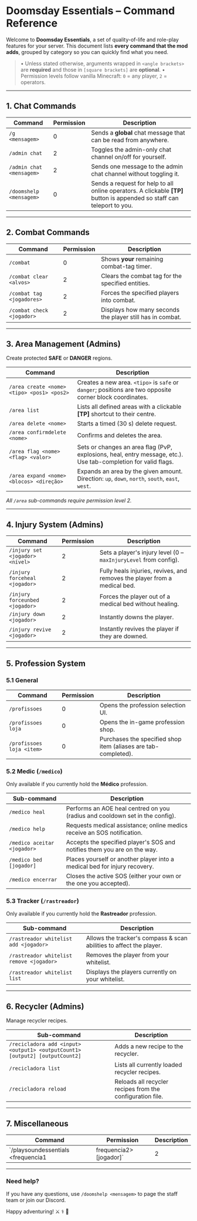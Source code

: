 # Doomsday Essentials – Command Reference

Welcome to **Doomsday Essentials**, a set of quality-of-life and role-play features for your server.  This document lists **every command that the mod adds**, grouped by category so you can quickly find what you need.

> • Unless stated otherwise, arguments wrapped in `<angle brackets>` are **required** and those in `[square brackets]` are **optional**.
> • Permission levels follow vanilla Minecraft: `0` = any player, `2` = operators.

---

## 1. Chat Commands

| Command | Permission | Description |
|---------|------------|-------------|
| `/g <mensagem>` | 0 | Sends a **global** chat message that can be read from anywhere. |
| `/admin chat` | 2 | Toggles the admin-only chat channel on/off for yourself. |
| `/admin chat <mensagem>` | 2 | Sends one message to the admin chat channel without toggling it. |
| `/doomshelp <mensagem>` | 0 | Sends a request for help to all online operators. A clickable **[TP]** button is appended so staff can teleport to you. |

---

## 2. Combat Commands

| Command | Permission | Description |
|---------|------------|-------------|
| `/combat` | 0 | Shows **your** remaining combat-tag timer. |
| `/combat clear <alvos>` | 2 | Clears the combat tag for the specified entities. |
| `/combat tag <jogadores>` | 2 | Forces the specified players into combat. |
| `/combat check <jogador>` | 2 | Displays how many seconds the player still has in combat. |

---

## 3. Area Management (Admins)
Create protected **SAFE** or **DANGER** regions.

| Command | Description |
|---------|-------------|
| `/area create <nome> <tipo> <pos1> <pos2>` | Creates a new area. `<tipo>` is `safe` or `danger`; positions are two opposite corner block coordinates. |
| `/area list` | Lists all defined areas with a clickable **[TP]** shortcut to their centre. |
| `/area delete <nome>` | Starts a timed (30 s) delete request. |
| `/area confirmdelete <nome>` | Confirms and deletes the area. |
| `/area flag <nome> <flag> <valor>` | Sets or changes an area flag (PvP, explosions, heal, entry message, etc.). Use tab-completion for valid flags. |
| `/area expand <nome> <blocos> <direção>` | Expands an area by the given amount. Direction: `up`, `down`, `north`, `south`, `east`, `west`. |

_All `/area` sub-commands require permission level 2._

---

## 4. Injury System (Admins)

| Command | Permission | Description |
|---------|------------|-------------|
| `/injury set <jogador> <nível>` | 2 | Sets a player's injury level (0 – `maxInjuryLevel` from config). |
| `/injury forceheal <jogador>` | 2 | Fully heals injuries, revives, and removes the player from a medical bed. |
| `/injury forceunbed <jogador>` | 2 | Forces the player out of a medical bed without healing. |
| `/injury down <jogador>` | 2 | Instantly downs the player. |
| `/injury revive <jogador>` | 2 | Instantly revives the player if they are downed. |

---

## 5. Profession System
### 5.1 General
| Command | Permission | Description |
|---------|------------|-------------|
| `/profissoes` | 0 | Opens the profession selection UI. |
| `/profissoes loja` | 0 | Opens the in-game profession shop. |
| `/profissoes loja <item>` | 0 | Purchases the specified shop item (aliases are tab-completed). |

### 5.2 Medic (`/medico`)
Only available if you currently hold the **Médico** profession.

| Sub-command | Description |
|-------------|-------------|
| `/medico heal` | Performs an AOE heal centred on you (radius and cooldown set in the config). |
| `/medico help` | Requests medical assistance; online medics receive an SOS notification. |
| `/medico aceitar <jogador>` | Accepts the specified player's SOS and notifies them you are on the way. |
| `/medico bed [jogador]` | Places yourself or another player into a medical bed for injury recovery. |
| `/medico encerrar` | Closes the active SOS (either your own or the one you accepted). |

### 5.3 Tracker (`/rastreador`)
Only available if you currently hold the **Rastreador** profession.

| Sub-command | Description |
|-------------|-------------|
| `/rastreador whitelist add <jogador>` | Allows the tracker's compass & scan abilities to affect the player. |
| `/rastreador whitelist remove <jogador>` | Removes the player from your whitelist. |
| `/rastreador whitelist list` | Displays the players currently on your whitelist. |

---

## 6. Recycler (Admins)
Manage recycler recipes.

| Sub-command | Description |
|---|---|
| `/recicladora add <input> <output1> <outputCount1> [output2] [outputCount2]` | Adds a new recipe to the recycler. |
| `/recicladora list` | Lists all currently loaded recycler recipes. |
| `/recicladora reload` | Reloads all recycler recipes from the configuration file. |

---

## 7. Miscellaneous

| Command | Permission | Description |
|---------|------------|-------------|
| `/playsoundessentials <frequencia1|frequencia2> [jogador]` | 2 | Plays a custom sound to yourself or the specified player. |

---

### Need help?
If you have any questions, use `/doomshelp <mensagem>` to page the staff team or join our Discord.

Happy adventuring! :crossed_swords: :medical_symbol: :mag_right: 